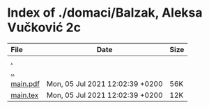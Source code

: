 # Index of ./domaci/Balzak, Aleksa Vučković 2c

File | Date | Size
:--- | --- | ---
[.](.) | |
[..](..) | |
[<span>main.pdf</span>](main.pdf) | Mon, 05 Jul 2021 12:02:39 +0200 | 56K
[<span>main.tex</span>](main.tex) | Mon, 05 Jul 2021 12:02:39 +0200 | 12K
